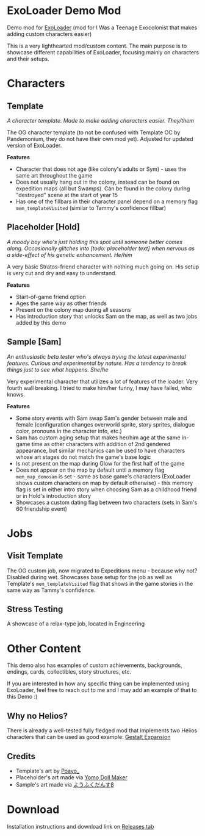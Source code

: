 # ExoLoader Demo Mod
Demo mod for [ExoLoader](https://github.com/Pandemonium14/ExoLoader) (mod for I Was a Teenage Exocolonist that makes adding custom characters easier)

This is a very lighthearted mod/custom content. The main purpose is to showcase different capabilities of ExoLoader, focusing mainly on characters and their setups.

# Characters
## Template
_A character template. Made to make adding characters easier. They/them_

The OG character template (to not be confused with Template OC by Pandemonium, they do not have their own mod yet). Adjusted for updated version of ExoLoader.

**Features**
- Character that does not age (like colony's adults or Sym) - uses the same art throughout the game
- Does not usually hang out in the colony, instead can be found on expedition maps (all but Swamps). Can be found in the colony during "destroyed" scene at the start of year 15
- Has one of the fillbars in their character panel depend on a memory flag `mem_templateVisited` (similar to Tammy's confidence fillbar)

## Placeholder [Hold]
_A moody boy who's just holding this spot until someone better comes along. Occasionally glitches into [todo: placeholder text] when nervous as a side-effect of his genetic enhancement. He/him_

A very basic Stratos-friend character with nothing much going on. His setup is very cut and dry and easy to understand.

**Features**
- Start-of-game friend option
- Ages the same way as other friends
- Present on the colony map during all seasons
- Has introduction story that unlocks Sam on the map, as well as two jobs added by this demo

## Sample [Sam]
_An enthusiastic beta tester who's always trying the latest experimental features. Curious and experimental by nature. Has a tendency to break things just to see what happens. She/he_

Very experimental character that utilizes a lot of features of the loader. Very fourth wall breaking. I tried to make him/her funny, I may have failed, who knows.

**Features**
- Some story events with Sam swap Sam's gender between male and female (configuration changes overworld sprite, story sprites, dialogue color, pronouns in the character info, etc.)
- Sam has custom aging setup that makes her/him age at the same in-game time as other characters with addition of 2nd gendered appearance, but similar mechanics can be used to have characters whose art stages do not match the game's base logic
- Is not present on the map during Glow for the first half of the game
- Does not appear on the map by default until a memory flag `mem_map_demosam` is set - same as base game's characters (ExoLoader shows custom characters on map by default otherwise) - this memory flag is set in either intro story when choosing Sam as a childhood friend or in Hold's introduction story
- Showcases a custom dating flag between two characters (sets in Sam's 60 friendship event)

# Jobs
## Visit Template
The OG custom job, now migrated to Expeditions menu - because why not? Disabled during wet. Showcases base setup for the job as well as Template's `mem_templateVisited` flag that shows in the game stories in the same way as Tammy's confidence.

## Stress Testing
A showcase of a relax-type job, located in Engineering

# Other Content
This demo also has examples of custom achievements, backgrounds, endings, cards, collectibles, story structures, etc.

If you are interested in how any specific thing can be implemented using ExoLoader, feel free to reach out to me and I may add an example of that to this Demo :)

## Why no Helios?
There is already a well-tested fully fledged mod that implements two Helios characters that can be used as good example: [Gestalt Expansion](https://www.nexusmods.com/iwasateenageexocolonist/mods/4)

## Credits
- Template's art by [Poayo_](https://www.instagram.com/poayo/)
- Placeholder's art made via [Yomo Doll Maker](https://picrew.me/en/image_maker/2139284)
- Sample's art made via [ようふくだんすβ](https://picrew.me/en/image_maker/2460239)

# Download
Installation instructions and download link on [Releases tab](https://github.com/saerielle/ExoLoader-Demo-Mod/releases)
